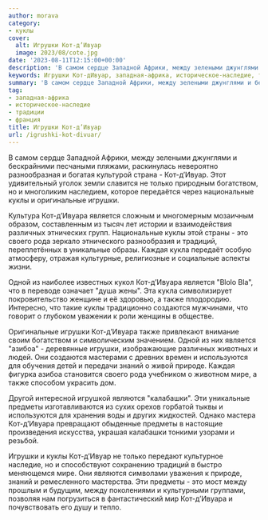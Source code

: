 ```yaml
---
author: morava
category:
- куклы
cover:
  alt: Игрушки Кот-д’Ивуар
  image: 2023/08/cote.jpg
date: '2023-08-11T12:15:00+00:00'
description: 'В самом сердце Западной Африки, между зелеными джунглями и бескрайними песчаными пляжами, раскинулась невероятно разнообразная и богатая культурой страна...'
keywords: Игрушки Кот-дИвуар, западная-африка, историческое-наследие, традиции, франция, кот, ивуара, куклы, игрушки, является, также, предметы, ивуар, только, богатством, национальные, оригинальные, различных, это, своего
summary: 'В самом сердце Западной Африки, между зелеными джунглями и бескрайними песчаными пляжами, раскинулась невероятно разнообразная и богатая культурой страна...'
tag:
- западная-африка
- историческое-наследие
- традиции
- франция
title: Игрушки Кот-д’Ивуар
url: /igrushki-kot-divuar/
---
```


В самом сердце Западной Африки, между зелеными джунглями и бескрайними песчаными пляжами, раскинулась невероятно разнообразная и богатая культурой страна \- Кот-д’Ивуар. Этот удивительный уголок земли славится не только природным богатством, но и многоликим наследием, которое передаётся через национальные куклы и оригинальные игрушки.

Культура Кот\-д’Ивуара является сложным и многомерным мозаичным образом, составленным из тысяч лет истории и взаимодействия различных этнических групп. Национальные куклы этой страны \- это своего рода зеркало этнического разнообразия и традиций, переплетённых в уникальные образы. Каждая кукла передаёт особую атмосферу, отражая культурные, религиозные и социальные аспекты жизни.

Одной из наиболее известных кукол Кот-д’Ивуара является "Blolo Bla", что в переводе означает "душа жены". Эта кукла символизирует покровительство женщине и её здоровью, а также плодородию. Интересно, что такие куклы традиционно создаются мужчинами, что говорит о глубоком уважении к роли женщины в обществе.

Оригинальные игрушки Кот\-д’Ивуара также привлекают внимание своим богатством и символическим значением. Одной из них является "азибоа" \- деревянные игрушки, изображающие различных животных и людей. Они создаются мастерами с древних времен и используются для обучения детей и передачи знаний о живой природе. Каждая фигурка азибоа становится своего рода учебником о животном мире, а также способом украсить дом.

Другой интересной игрушкой являются "калабашки". Эти уникальные предметы изготавливаются из сухих орехов горбатой тыквы и используются для хранения воды и других жидкостей. Однако мастера Кот-д’Ивуара превращают обыденные предметы в настоящие произведения искусства, украшая калабашки тонкими узорами и резьбой.

Игрушки и куклы Кот\-д’Ивуар не только передают культурное наследие, но и способствуют сохранению традиций в быстро меняющемся мире. Они являются символами уважения к природе, знаний и ремесленного мастерства. Эти предметы \- это мост между прошлым и будущим, между поколениями и культурными группами, позволяя нам погрузиться в фантастический мир Кот-д’Ивуара и почувствовать его душу и тепло.